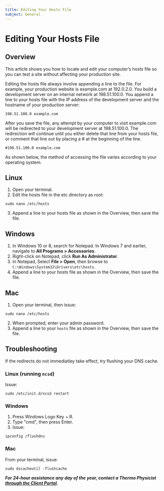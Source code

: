 ```yaml
---
title: Editing Your Hosts File
subject: General
---
```


# Editing Your Hosts File

## Overview
This article shows you how to locate and edit your computer’s hosts file so you can test a site without affecting your production site.

Editing the hosts file always involve appending a line to the file. For example, your production website is example.com at 192.0.2.0. You build a development server on an internal network at 198.51.100.0. You append a line to your hosts file with the IP address of the development server and the hostname of your production server:
```shell
198.51.100.0 example.com
```
After you save the file, any attempt by your computer to visit example.com will be redirected to your development server at 198.51.100.0. The redirection will continue until you either delete that line from your hosts file, or comment that line out by placing a # at the beginning of the line.
```shell
#198.51.100.0 example.com
```
As shown below, the method of accessing the file varies according to your operating system.

## Linux
1. Open your terminal.
2. Edit the hosts file in the etc directory as root:
```shell
sudo nano /etc/hosts
```
3. Append a line to your hosts file as shown in the Overview, then save the file.

## Windows
1. In Windows 10 or 8, search for Notepad. In Windows 7 and earlier, navigate to **All Programs > Accessories**.
2. Right-click on Notepad, click **Run As Administrator**.
3. In Notepad, Select **File > Open**, then browse to `C:\Windows\System32\Drivers\etc\hosts`.
4. Append a line to your hosts file as shown in the Overview, then save the file.

## Mac
1. Open your terminal, then issue:
```shell
sudo nano /etc/hosts
```
2. When prompted, enter your admin password.
3. Append a line to your `hosts` file as shown in the Overview, then save the file.

## Troubleshooting
If the redirects do not immediatley take effect, try flushing your DNS cache.

### Linux (running `ncsd`)
Issue:
```shell
sudo /etc/init.d/ncsd restart
```

### Windows
1. Press Windows Logo Key + R.
2. Type "cmd", then press Enter.
3. Issue:
```shell
ipconfig /flushdns
```

### Mac
From your terminal, issue:
```shell
sudo dscacheutil -flushcache
```

**_For 24-hour assistance any day of the year, contact a Thermo Physicist [through the Client Portal](https://core.thermo.io/login/)._**
